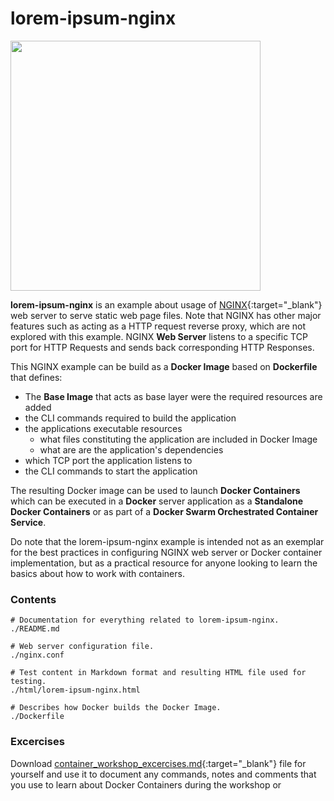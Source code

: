 # lorem-ipsum-nginx

<div class="row">
  <div class="column">
    <img src="https://pekkakorpi-tassi.fi/img/logo_v1.8.png"  width=400>
  </div>
</div>

**lorem-ipsum-nginx** is an example about usage of [NGINX](https://www.nginx.com){:target="_blank"} web server to serve static web page files. Note that NGINX has other major features such as acting as a HTTP request reverse proxy, which are not explored with this example. NGINX **Web Server** listens to a specific TCP port for HTTP Requests and sends back corresponding HTTP Responses.

This NGINX example can be build as a **Docker Image** based on **Dockerfile** that defines:

  - The **Base Image** that acts as base layer were the required resources are added
  - the CLI commands required to build the application
  - the applications executable resources
    - what files constituting the application are included in Docker Image
    - what are are the application's dependencies
  - which TCP port the application listens to
  - the CLI commands to start the application

The resulting Docker image can be used to launch **Docker Containers** which can be executed in a **Docker** server application as a **Standalone Docker Containers** or as part of a **Docker Swarm Orchestrated Container Service**.

Do note that the lorem-ipsum-nginx example is intended not as an exemplar for the best practices in configuring NGINX web server or Docker container implementation, but as a practical resource for anyone looking to learn the basics about how to work with containers.

### Contents

```text
# Documentation for everything related to lorem-ipsum-nginx.
./README.md

# Web server configuration file.
./nginx.conf

# Test content in Markdown format and resulting HTML file used for testing.
./html/lorem-ipsum-nginx.html

# Describes how Docker builds the Docker Image.
./Dockerfile
```

### Excercises

Download [container_workshop_excercises.md](https://github.com/p3kk4/container-workshop/blob/master/container_workshop_excercises.md){:target="_blank"} file for yourself and use it to document any commands, notes and comments that you use to learn about Docker Containers during the workshop or